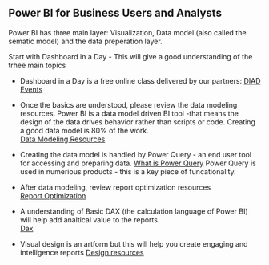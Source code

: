 ## Power BI for Business Users and Analysts

Power BI has three main layer: Visualization, Data model (also called the sematic model) and the data preperation layer.

Start with Dashboard in a Day - This will give a good understanding of the trhee main topics 
* Dashboard in a Day is a free online class delivered by our partners: [DIAD Events](https://events.microsoft.com/?timeperiod=next30Days&isSharedInLocalViewMode=true&country=United%20States&language=English&product=Power%20BI)

* Once the basics are understood, please review the data modeling resources.
Power BI is a data model driven BI tool -that means the design of the data drives behavior rather than scripts or code.  Creating a good data model is 80% of the work.  
[Data Modeling Resources](https://github.com/wgbrown/PBILearningResources/blob/main/Data%20Modeling/Modeling.md)

*  Creating the data model is handled by Power Query - an end user tool for accessing and preparing data.
[What is Power Query](https://docs.microsoft.com/en-us/power-query/power-query-what-is-power-query)
Power Query is used in numerious products - this is a key piece of funcationality.




* After data modeling, review report optimization resources  
[Report Optimization](https://github.com/wgbrown/PBILearningResources/blob/main/ReportOptimization/Report%20Optimization.md)

* A understanding of Basic DAX (the calculation language of Power BI) will help add analtical value to the reports.  
[Dax](https://github.com/wgbrown/PBILearningResources/blob/main/Dax/Intro%20To%20Dax.md)
 
* Visual design is an artform but this will help you create engaging and intelligence reports 
[Design resources](https://github.com/wgbrown/PBILearningResources/blob/main/VisualDesign/Visual%20Design%20basics.md)
